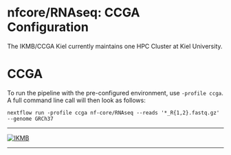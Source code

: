 # nfcore/RNAseq: CCGA Configuration

The IKMB/CCGA Kiel currently maintains one HPC Cluster at Kiel University. 

# CCGA

To run the pipeline with the pre-configured environment, use `-profile ccga`. A full command line call will then look as follows:
```
nextflow run -profile ccga nf-core/RNAseq --reads '*_R{1,2}.fastq.gz' --genome GRCh37 
``` 
---

[![IKMB](images/IKMB_logo.png)](https://http://www.ikmb.uni-kiel.de/)

---
